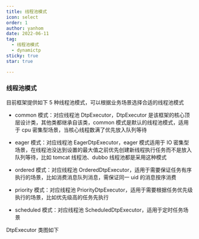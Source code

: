 ```yaml
---
title: 线程池模式
icon: select
order: 1
author: yanhom
date: 2022-06-11
tag:
  - 线程池模式
  - dynamictp
sticky: true
star: true

---
```


### 线程池模式

目前框架提供如下 5 种线程池模式，可以根据业务场景选择合适的线程池模式

+ common 模式：对应线程池 DtpExecutor，DtpExecutor 是该框架的核心顶层设计类，其他类都继承自该类，common 模式是默认的线程池模式，适用于 cpu 密集型场景，当核心线程数满了优先放入队列等待

+ eager 模式：对应线程池 EagerDtpExecutor，eager 模式适用于 IO 密集型场景，在线程池没达到设置的最大值之前优先创建新线程执行任务而不是放入队列等待，比如 tomcat 线程池、dubbo 线程池都是采用这种模式

+ ordered 模式：对应线程池 OrderedDtpExecutor，适用于需要保证任务有序执行的场景，比如消费消息队列消息，需保证同一 uid 的消息按序消费

+ priority 模式：对应线程池 PriorityDtpExecutor，适用于需要根据任务优先级执行的场景，比如优先级高的任务先执行

+ scheduled 模式：对应线程池 ScheduledDtpExecutor，适用于定时任务场景

DtpExecutor 类图如下

<img :src="$withBase('/images/dynamictp/dtp-diagram.jpg')" style="zoom: 35%">